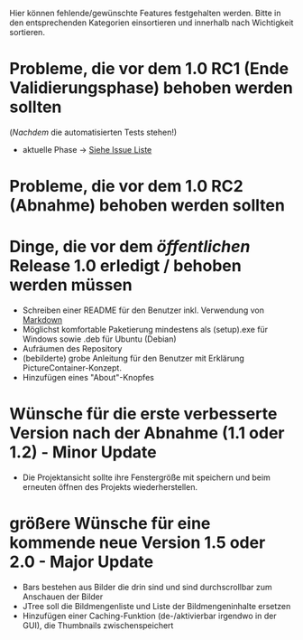 Hier können fehlende/gewünschte Features festgehalten werden. 
Bitte in den entsprechenden Kategorien einsortieren und innerhalb nach Wichtigkeit sortieren.


# Probleme, die vor dem 1.0 RC1 (Ende Validierungsphase) behoben werden sollten #
(_Nachdem_ die automatisierten Tests stehen!)
* aktuelle Phase -> [Siehe Issue Liste](http://github.com/uKev/knipsX/issues)


# Probleme, die vor dem 1.0 RC2 (Abnahme) behoben werden sollten #



# Dinge, die vor dem _öffentlichen_ Release 1.0 erledigt / behoben werden müssen
* Schreiben einer README für den Benutzer inkl. Verwendung von [Markdown](http://daringfireball.net/projects/markdown/syntax)
* Möglichst komfortable Paketierung mindestens als (setup).exe für Windows sowie .deb für Ubuntu (Debian)
* Aufräumen des Repository
* (bebilderte) grobe Anleitung für den Benutzer mit Erklärung PictureContainer-Konzept.
* Hinzufügen eines "About"-Knopfes

# Wünsche für die erste verbesserte Version nach der Abnahme (1.1 oder 1.2) - Minor Update #

* Die Projektansicht sollte ihre Fenstergröße mit speichern und beim erneuten öffnen des Projekts wiederherstellen.


# größere Wünsche für eine kommende neue Version 1.5 oder 2.0 - Major Update #

* Bars bestehen aus Bilder die drin sind und sind durchscrollbar zum Anschauen der Bilder
* JTree soll die Bildmengenliste und Liste der Bildmengeninhalte ersetzen
* Hinzufügen einer Caching-Funktion (de-/aktivierbar irgendwo in der GUI), die Thumbnails zwischenspeichert
